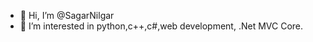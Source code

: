 - 👋 Hi, I’m @SagarNilgar
- 👀 I’m interested in python,c++,c#,web development, .Net MVC Core.
<!---
SagarNilgar/SagarNilgar is a ✨ special ✨ repository because its `README.md` (this file) appears on your GitHub profile.
You can click the Preview link to take a look at your changes.
--->

